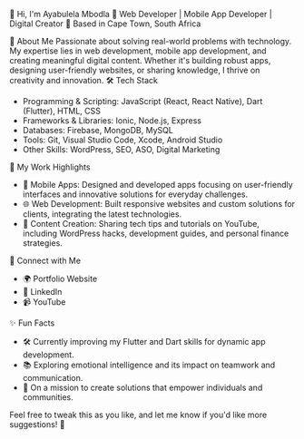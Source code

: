 👋 Hi, I'm Ayabulela Mbodla
🎯 Web Developer | Mobile App Developer | Digital Creator 📍 Based in Cape Town, South Africa

🚀 About Me
Passionate about solving real-world problems with technology. My expertise lies in web development, mobile app development, and creating meaningful digital content. Whether it's building robust apps, designing user-friendly websites, or sharing knowledge, I thrive on creativity and innovation.
🛠️ Tech Stack
* Programming & Scripting: JavaScript (React, React Native), Dart (Flutter), HTML, CSS
* Frameworks & Libraries: Ionic, Node.js, Express
* Databases: Firebase, MongoDB, MySQL
* Tools: Git, Visual Studio Code, Xcode, Android Studio
* Other Skills: WordPress, SEO, ASO, Digital Marketing

🌟 My Work Highlights
* 📱 Mobile Apps: Designed and developed apps focusing on user-friendly interfaces and innovative solutions for everyday challenges.
* 🌐 Web Development: Built responsive websites and custom solutions for clients, integrating the latest technologies.
* 🎥 Content Creation: Sharing tech tips and tutorials on YouTube, including WordPress hacks, development guides, and personal finance strategies.

💬 Connect with Me
* 🌍 Portfolio Website
* 💼 LinkedIn
* 📹 YouTube

✨ Fun Facts
* 🛠️ Currently improving my Flutter and Dart skills for dynamic app development.
* 📚 Exploring emotional intelligence and its impact on teamwork and communication.
* 🎯 On a mission to create solutions that empower individuals and communities.

Feel free to tweak this as you like, and let me know if you'd like more suggestions! 🚀
